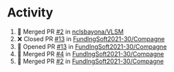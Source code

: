 # Activity
<!--START_SECTION:activity-->
1. 🎉 Merged PR [#2](https://github.com/nclsbayona/VLSM/pull/2) in [nclsbayona/VLSM](https://github.com/nclsbayona/VLSM)
2. ❌ Closed PR [#13](https://github.com/FundIngSoft2021-30/Compagne/pull/13) in [FundIngSoft2021-30/Compagne](https://github.com/FundIngSoft2021-30/Compagne)
3. 💪 Opened PR [#13](https://github.com/FundIngSoft2021-30/Compagne/pull/13) in [FundIngSoft2021-30/Compagne](https://github.com/FundIngSoft2021-30/Compagne)
4. 🎉 Merged PR [#4](https://github.com/FundIngSoft2021-30/Compagne/pull/4) in [FundIngSoft2021-30/Compagne](https://github.com/FundIngSoft2021-30/Compagne)
5. 🎉 Merged PR [#2](https://github.com/FundIngSoft2021-30/Compagne/pull/2) in [FundIngSoft2021-30/Compagne](https://github.com/FundIngSoft2021-30/Compagne)
<!--END_SECTION:activity-->
